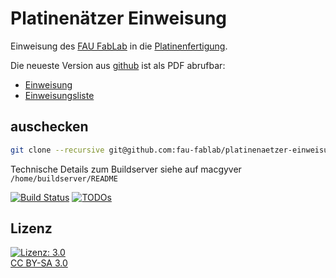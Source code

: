 Platinenätzer Einweisung
========================

Einweisung des [FAU FabLab](https://fablab.fau.de) in die [Platinenfertigung](https://fablab.fau.de/tool/platinenfertigung).

Die neueste Version aus [github](https://github.com/fau-fablab/platinenaetzer-einweisung) ist als PDF abrufbar:

- [Einweisung](https://user.fablab.fau.de/~buildserver/platinenaetzer-einweisung/Einweisung_Platinenaetzer.pdf)
- [Einweisungsliste](https://user.fablab.fau.de/~buildserver/platinenaetzer-einweisung/Einweisungsliste_Platinenaetzer.pdf)

auschecken
----------

```bash
git clone --recursive git@github.com:fau-fablab/platinenaetzer-einweisung.git
```

Technische Details zum Buildserver siehe auf macgyver `/home/buildserver/README`

[![Build Status](https://user.fablab.fau.de/~buildserver/platinenaetzer-einweisung/status.svg)](https://user.fablab.fau.de/~buildserver/platinenaetzer-einweisung/)
[![TODOs](https://user.fablab.fau.de/~buildserver/platinenaetzer-einweisung/status-todos.svg)](https://user.fablab.fau.de/~buildserver/platinenaetzer-einweisung/)

Lizenz
------

[![Lizenz: 3.0](https://licensebuttons.net/l/by-sa/3.0/de/88x31.png)</br>CC BY-SA 3.0](https://creativecommons.org/licenses/by-sa/3.0/)
